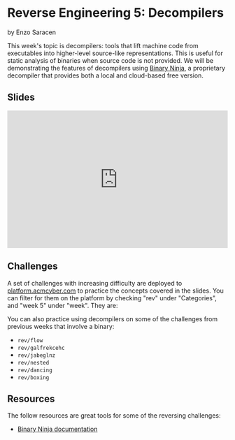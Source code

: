 # Reverse Engineering 5: Decompilers
by Enzo Saracen

This week's topic is decompilers: tools that lift machine code from executables into higher-level source-like representations.
This is useful for static analysis of binaries when source code is not provided.
We will be demonstrating the features of decompilers using [Binary Ninja](https://binary.ninja/), a proprietary decompiler that provides both a local and cloud-based free version.

## Slides
<iframe src="https://docs.google.com/presentation/d/1q_uhRxN64ujR9i7FC0gXPe_fEXcIh_GDcx1RT2Ka-wU/embed?start=false&loop=false&delayms=3000" frameborder="0" width="100%" style="aspect-ratio: 16 / 10;" allowfullscreen="true" mozallowfullscreen="true" webkitallowfullscreen="true"></iframe>

## Challenges
A set of challenges with increasing difficulty are deployed to [platform.acmcyber.com](https://platform.acmcyber.com) to practice the concepts covered in the slides. You can filter for them on the platform by checking "rev" under "Categories", and "week 5" under "week". They are:

You can also practice using decompilers on some of the challenges from previous weeks that involve a binary:
- `rev/flow`
- `rev/galfrekcehc`
- `rev/jabeglnz`
- `rev/nested`
- `rev/dancing`
- `rev/boxing`

## Resources
The follow resources are great tools for some of the reversing challenges:
- [Binary Ninja documentation](https://docs.binary.ninja/guide/index.html)
